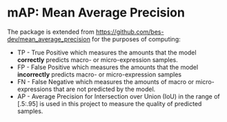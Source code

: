 # mAP: Mean Average Precision

The package is extended from https://github.com/bes-dev/mean_average_precision for the purposes of computing:

<ul>
  <li> TP - True Positive which measures the amounts that the model <b>correctly</b> predicts macro- or micro-expression samples.  </li>
  <li> FP - False Positive which measures the amounts that the model <b>incorrectly</b> predicts macro- or micro-expression samples  </li>
  <li> FN - False Negative which measures the amounts of macro or micro-expressions that are not predicted by the model.  </li>
  <li> AP - Average Precision for Intersection over Union (IoU) in the range of [.5:.95] is used in this project to measure the quality of predicted samples. </li>
</ul>
